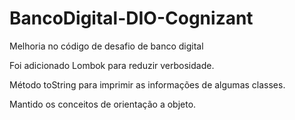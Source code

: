 # BancoDigital-DIO-Cognizant
Melhoria no código de desafio de banco digital

Foi adicionado Lombok para reduzir verbosidade.

Método toString para imprimir as informações de algumas classes.

Mantido os conceitos de orientação a objeto.
